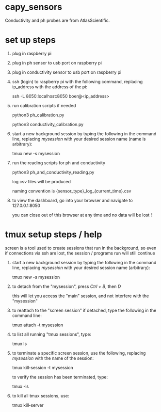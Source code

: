 # capy_sensors

Conductivity and ph probes are from AtlasScientific.

# set up steps

1. plug in raspberry pi

2. plug in ph sensor to usb port on raspberry pi

3. plug in conductivity sensor to usb port on raspberry pi

4. ssh (login) to raspberry pi with the following command, replacing ip_address with the address of the pi:

    ssh -L 8050:localhost:8050 boer@<ip_address>

5. run calibration scripts if needed 

    python3 ph_calibration.py

    python3 conductivity_calibration.py

6. start a new background session by typing the following in the command line, replacing _mysession_ with your desired session name (name is arbitrary):

    tmux new -s mysession

7. run the reading scripts for ph and conductivity

    python3 ph_and_conductivity_reading.py

    log csv files will be produced

    naming convention is {sensor_type}\_log\_{current_time}.csv

8. to view the dashboard, go into your browser and navigate to 127.0.0.1:8050

    you can close out of this browser at any time and no data will be lost !


# tmux setup steps / help
screen is a tool used to create sessions that run in the background, so even if connections via ssh are lost, the session / programs run will still continue

1. start a new background session by typing the following in the command line, replacing _mysession_ with your desired session name (arbitrary):
  
    tmux new -s mysession


2. to detach from the "mysession", press _Ctrl + B_, then _D_

    this will let you access the "main" session, and not interfere with the "mysession"

3. to reattach to the "screen session" if detached, type the following in the command line:

    tmux attach -t mysession


4. to list all running "tmux sessions", type:

    tmux ls

5. to terminate a specific screen session, use the following, replacing _mysession_ with the name of the session:

    tmux kill-session -t mysession


    to verify the session has been terminated, type:
  
      tmux -ls

6. to kill all tmux sessions, use:

    tmux kill-server

